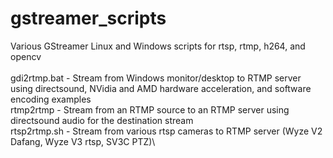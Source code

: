 # gstreamer_scripts
Various GStreamer Linux and Windows scripts for rtsp, rtmp, h264, and opencv\
\
gdi2rtmp.bat      - Stream from Windows monitor/desktop to RTMP server using directsound, NVidia and AMD hardware acceleration, and software encoding examples\
rtmp2rtmp         - Stream from an RTMP source to an RTMP server using directsound audio for the destination stream\
rtsp2rtmp.sh      - Stream from various rtsp cameras to RTMP server (Wyze V2 Dafang, Wyze V3 rtsp, SV3C PTZ)\
